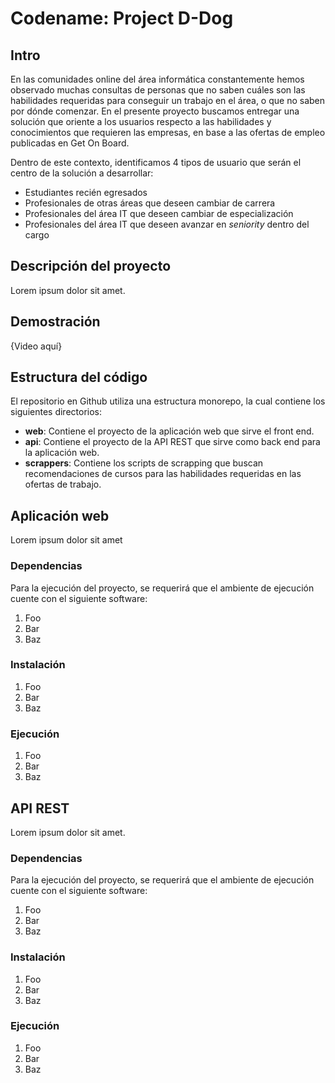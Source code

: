 # Codename: Project D-Dog

## Intro

En las comunidades online del área informática constantemente hemos observado muchas consultas de personas que no saben cuáles son las habilidades requeridas para conseguir un trabajo en el área, o que no saben por dónde comenzar. En el presente proyecto buscamos entregar una solución que oriente a los usuarios respecto a las habilidades y conocimientos que requieren las empresas, en base a las ofertas de empleo publicadas en Get On Board.

Dentro de este contexto, identificamos 4 tipos de usuario que serán el centro de la solución a desarrollar:
- Estudiantes recién egresados
- Profesionales de otras áreas que deseen cambiar de carrera
- Profesionales del área IT que deseen cambiar de especialización
- Profesionales del área IT que deseen avanzar en _seniority_ dentro del cargo

## Descripción del proyecto

Lorem ipsum dolor sit amet.

## Demostración

{Video aquí}

## Estructura del código

El repositorio en Github utiliza una estructura monorepo, la cual contiene los siguientes directorios:

- **web**: Contiene el proyecto de la aplicación web que sirve el front end.
- **api**: Contiene el proyecto de la API REST que sirve como back end para la aplicación web.
- **scrappers**: Contiene los scripts de scrapping que buscan recomendaciones de cursos para las habilidades requeridas en las ofertas de trabajo.

## Aplicación web

Lorem ipsum dolor sit amet

### Dependencias

Para la ejecución del proyecto, se requerirá que el ambiente de ejecución cuente con el siguiente software:

1. Foo
2. Bar
3. Baz

### Instalación

1. Foo
2. Bar
3. Baz

### Ejecución

1. Foo
2. Bar
3. Baz

## API REST

Lorem ipsum dolor sit amet.

### Dependencias

Para la ejecución del proyecto, se requerirá que el ambiente de ejecución cuente con el siguiente software:

1. Foo
2. Bar
3. Baz

### Instalación

1. Foo
2. Bar
3. Baz

### Ejecución

1. Foo
2. Bar
3. Baz
